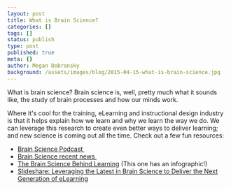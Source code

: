```yaml
---
layout: post
title: What is Brain Science?
categories: []
tags: []
status: publish
type: post
published: true
meta: {}
author: Megan Dobransky
background: /assets/images/blog/2015-04-15-what-is-brain-science.jpg
---
```

What is brain science? Brain science is, well, pretty much what it sounds like, the study of brain processes and how our minds work.

Where it's cool for the training, eLearning and instructional design industry is that it helps explain how we learn and why we learn the way we do. We can leverage this research to create even better ways to deliver learning; and new science is coming out all the time. Check out a few fun resources:

* [Brain Science Podcast ](http://bit.ly/1mwwnEc)
* [Brain Science recent news ](http://huff.to/1mwwobi)
* [The Brain Science Behind Learning](http://bit.ly/1mwwvnj) (This one has an infographic!)
* [Slideshare: Leveraging the Latest in Brain Science to Deliver the Next Generation of eLearning](http://slidesha.re/1mwwIGQ)
